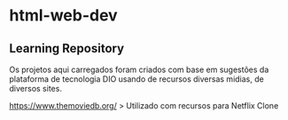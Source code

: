 # html-web-dev
## Learning Repository

Os projetos aqui carregados foram criados com base em sugestões da plataforma de tecnologia DIO usando de recursos diversas midias, de diversos sites.

https://www.themoviedb.org/ > Utilizado com recursos para Netflix Clone



